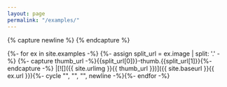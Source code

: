 ```yaml
---
layout: page
permalink: "/examples/"
---
```


{% capture newline %}
{% endcapture %}

{%- for ex in site.examples -%}
{%- assign split_url = ex.image | split: '.' -%}
{%- capture thumb_url -%}{{split_url[0]}}-thumb.{{split_url[1]}}{%- endcapture -%}
|[![]({{ site.urlimg }}{{ thumb_url }})]({{ site.baseurl }}{{ ex.url }}){%- cycle "", "", "", newline -%}{%- endfor -%}
